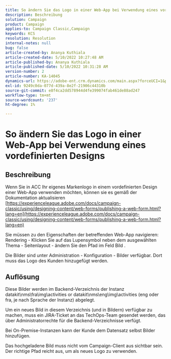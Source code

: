 ```yaml
---
title: So ändern Sie das Logo in einer Web-App bei Verwendung eines vordefinierten Designs
description: Beschreibung
solution: Campaign
product: Campaign
applies-to: Campaign Classic,Campaign
keywords: KCS
resolution: Resolution
internal-notes: null
bug: false
article-created-by: Ananya Kuthiala
article-created-date: 5/10/2022 10:27:48 AM
article-published-by: Ananya Kuthiala
article-published-date: 5/10/2022 10:31:28 AM
version-number: 2
article-number: KA-14045
dynamics-url: https://adobe-ent.crm.dynamics.com/main.aspx?forceUCI=1&pagetype=entityrecord&etn=knowledgearticle&id=bae753d3-4bd0-ec11-a7b5-0022480a8e40
exl-id: 9249c0da-077d-439a-8e2f-21906c44310b
source-git-commit: e8f4ca2dd578944d4fe399074fab461de88ad247
workflow-type: tm+mt
source-wordcount: '237'
ht-degree: 1%

---
```


# So ändern Sie das Logo in einer Web-App bei Verwendung eines vordefinierten Designs

## Beschreibung


Wenn Sie in ACC Ihr eigenes Markenlogo in einem vordefinierten Design einer Web-App verwenden möchten, können sie es gemäß der Dokumentation aktualisieren [https://experienceleague.adobe.com/docs/campaign-classic/using/designing-content/web-forms/publishing-a-web-form.html?lang=en](https://experienceleague.adobe.com/docs/campaign-classic/using/designing-content/web-forms/publishing-a-web-form.html?lang=en)

Sie müssen zu den Eigenschaften der betreffenden Web-App navigieren: Rendering - Klicken Sie auf das Lupensymbol neben dem ausgewählten Thema - Seitenlayout - ändern Sie den Pfad im Feld Bild .

Die Bilder sind unter Administration - Konfiguration - Bilder verfügbar. Dort muss das Logo des Kunden hinzugefügt werden.


## Auflösung


Diese Bilder werden im Backend-Verzeichnis der Instanz datakit\nms\fra\img\activities or datakit\nms\eng\img\activities (eng oder fra, je nach Sprache der Instanz) abgelegt.

Um ein neues Bild in diesem Verzeichnis (und in Bildern) verfügbar zu machen, muss ein JIRA-Ticket an das TechOps-Team gesendet werden, das über Administratorrechte für die Backend-Verzeichnisse verfügt.

Bei On-Premise-Instanzen kann der Kunde dem Datensatz selbst Bilder hinzufügen.

Das hochgeladene Bild muss nicht vom Campaign-Client aus sichtbar sein. Der richtige Pfad reicht aus, um als neues Logo zu verwenden.
